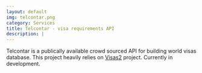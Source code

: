 ```yaml
---
layout: default
img: telcontar.png
category: Services
title: Telcontar - visa requirements API
description: |
---
```


Telcontar is a publically available crowd sourced API for building world visas database. This project heavily relies on [Visas2](https://github.com/StrudelInc/visas2) project. Currently in development.